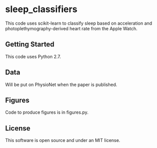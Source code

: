 # sleep_classifiers

This code uses scikit-learn to classify sleep based on acceleration and photoplethymography-derived heart rate from the Apple Watch. 

## Getting Started

This code uses Python 2.7. 

## Data

Will be put on PhysioNet when the paper is published.

## Figures

Code to produce figures is in figures.py.

## License

This software is open source and under an MIT license.
